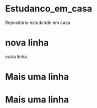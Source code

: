 # Estudanco_em_casa
Repositório estudando em casa

# nova linha
outra linha

# Mais uma linha

# Mais uma linha
